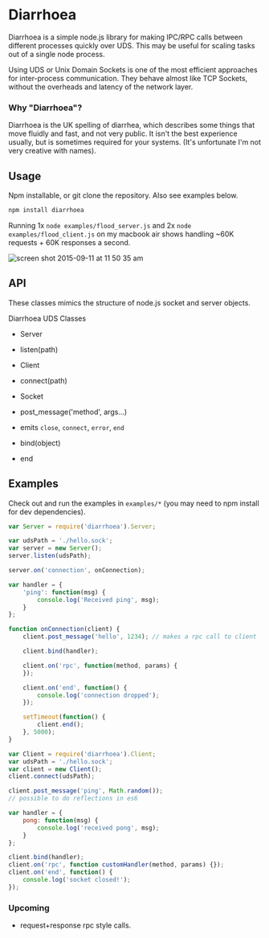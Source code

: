 # Diarrhoea
Diarrhoea is a simple node.js library for making IPC/RPC calls between different processes quickly over UDS. This may be useful for scaling tasks out of a single node process.

Using UDS or Unix Domain Sockets is one of the most efficient approaches for inter-process communication.
They behave almost like TCP Sockets, without the overheads and latency of the network layer.

### Why "Diarrhoea"?
Diarrhoea is the UK spelling of diarrhea, which describes some things that move fluidly and fast, and not very public. It isn't the best experience usually, but is sometimes required for your systems. (It's unfortunate I'm not very creative with names).


## Usage

Npm installable, or git clone the repository. Also see examples below.

```sh
npm install diarrhoea
```

Running 1x `node examples/flood_server.js` and 2x `node examples/flood_client.js` on my macbook air shows handling ~60K requests + 60K responses a second.

![screen shot 2015-09-11 at 11 50 35 am](https://cloud.githubusercontent.com/assets/314997/9806794/37d75f12-587c-11e5-9b0d-4b9d6d91454b.png)

## API
These classes mimics the structure of node.js socket and server objects.

Diarrhoea UDS Classes
- Server
 - listen(path)

- Client
 - connect(path)

- Socket
 - post_message('method', args...)
 - emits `close`, `connect`, `error`, `end`
 - bind(object)
 - end

## Examples
Check out and run the examples in `examples/*` (you may need to npm install for dev dependencies).

```js
var Server = require('diarrhoea').Server;

var udsPath = './hello.sock';
var server = new Server();
server.listen(udsPath);

server.on('connection', onConnection);

var handler = {
	'ping': function(msg) {
		console.log('Received ping', msg);
	}
};

function onConnection(client) {
	client.post_message('hello', 1234); // makes a rpc call to client

	client.bind(handler);

	client.on('rpc', function(method, params) {
	});

	client.on('end', function() {
		console.log('connection dropped');
	});

	setTimeout(function() {
		client.end();
	}, 5000);
}
```

```js
var Client = require('diarrhoea').Client;
var udsPath = './hello.sock';
var client = new Client();
client.connect(udsPath);

client.post_message('ping', Math.random());
// possible to do reflections in es6

var handler = {
	pong: function(msg) {
		console.log('received pong', msg);
	}
};

client.bind(handler);
client.on('rpc', function customHandler(method, params) {});
client.on('end', function() {
	console.log('socket closed!');
});
````

### Upcoming
- request+response rpc style calls.
